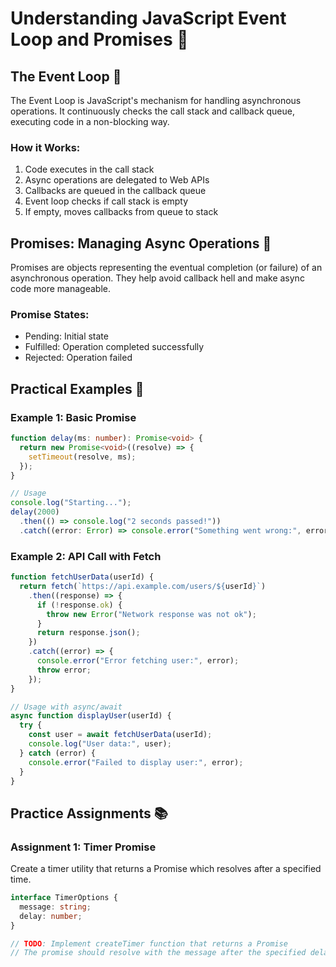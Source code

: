 # Understanding JavaScript Event Loop and Promises 🔄

## The Event Loop 🎡

The Event Loop is JavaScript's mechanism for handling asynchronous operations. It continuously checks the call stack and callback queue, executing code in a non-blocking way.

### How it Works:

1. Code executes in the call stack
2. Async operations are delegated to Web APIs
3. Callbacks are queued in the callback queue
4. Event loop checks if call stack is empty
5. If empty, moves callbacks from queue to stack

## Promises: Managing Async Operations 🤝

Promises are objects representing the eventual completion (or failure) of an asynchronous operation. They help avoid callback hell and make async code more manageable.

### Promise States:

- Pending: Initial state
- Fulfilled: Operation completed successfully
- Rejected: Operation failed

## Practical Examples 🚀

### Example 1: Basic Promise

```typescript
function delay(ms: number): Promise<void> {
  return new Promise<void>((resolve) => {
    setTimeout(resolve, ms);
  });
}

// Usage
console.log("Starting...");
delay(2000)
  .then(() => console.log("2 seconds passed!"))
  .catch((error: Error) => console.error("Something went wrong:", error));
```

### Example 2: API Call with Fetch

```js
function fetchUserData(userId) {
  return fetch(`https://api.example.com/users/${userId}`)
    .then((response) => {
      if (!response.ok) {
        throw new Error("Network response was not ok");
      }
      return response.json();
    })
    .catch((error) => {
      console.error("Error fetching user:", error);
      throw error;
    });
}

// Usage with async/await
async function displayUser(userId) {
  try {
    const user = await fetchUserData(userId);
    console.log("User data:", user);
  } catch (error) {
    console.error("Failed to display user:", error);
  }
}
```

## Practice Assignments 📚

### Assignment 1: Timer Promise

Create a timer utility that returns a Promise which resolves after a specified time.

```typescript
interface TimerOptions {
  message: string;
  delay: number;
}

// TODO: Implement createTimer function that returns a Promise
// The promise should resolve with the message after the specified delay
```
